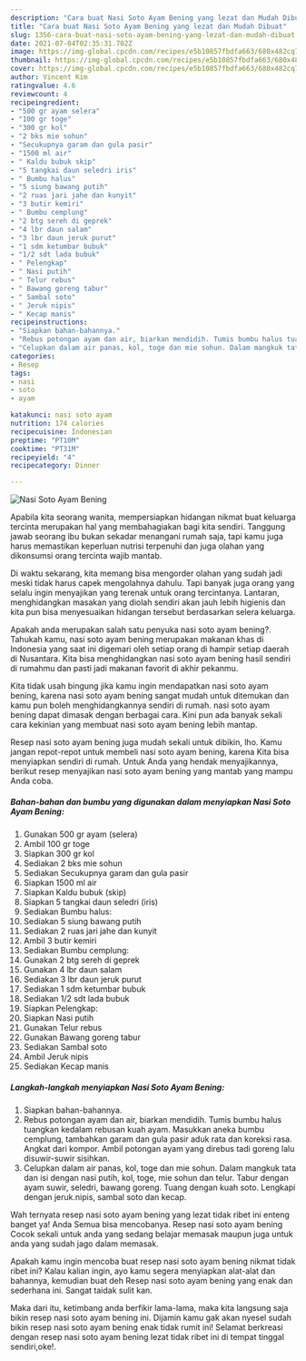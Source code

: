 ```yaml
---
description: "Cara buat Nasi Soto Ayam Bening yang lezat dan Mudah Dibuat"
title: "Cara buat Nasi Soto Ayam Bening yang lezat dan Mudah Dibuat"
slug: 1356-cara-buat-nasi-soto-ayam-bening-yang-lezat-dan-mudah-dibuat
date: 2021-07-04T02:35:31.702Z
image: https://img-global.cpcdn.com/recipes/e5b10857fbdfa663/680x482cq70/nasi-soto-ayam-bening-foto-resep-utama.jpg
thumbnail: https://img-global.cpcdn.com/recipes/e5b10857fbdfa663/680x482cq70/nasi-soto-ayam-bening-foto-resep-utama.jpg
cover: https://img-global.cpcdn.com/recipes/e5b10857fbdfa663/680x482cq70/nasi-soto-ayam-bening-foto-resep-utama.jpg
author: Vincent Kim
ratingvalue: 4.6
reviewcount: 4
recipeingredient:
- "500 gr ayam selera"
- "100 gr toge"
- "300 gr kol"
- "2 bks mie sohun"
- "Secukupnya garam dan gula pasir"
- "1500 ml air"
- " Kaldu bubuk skip"
- "5 tangkai daun seledri iris"
- " Bumbu halus"
- "5 siung bawang putih"
- "2 ruas jari jahe dan kunyit"
- "3 butir kemiri"
- " Bumbu cemplung"
- "2 btg sereh di geprek"
- "4 lbr daun salam"
- "3 lbr daun jeruk purut"
- "1 sdm ketumbar bubuk"
- "1/2 sdt lada bubuk"
- " Pelengkap"
- " Nasi putih"
- " Telur rebus"
- " Bawang goreng tabur"
- " Sambal soto"
- " Jeruk nipis"
- " Kecap manis"
recipeinstructions:
- "Siapkan bahan-bahannya."
- "Rebus potongan ayam dan air, biarkan mendidih. Tumis bumbu halus tuangkan kedalam rebusan kuah ayam. Masukkan aneka bumbu cemplung, tambahkan garam dan gula pasir aduk rata dan koreksi rasa. Angkat dari kompor. Ambil potongan ayam yang direbus tadi goreng lalu disuwir-suwir sisihkan."
- "Celupkan dalam air panas, kol, toge dan mie sohun. Dalam mangkuk tata dan isi dengan nasi putih, kol, toge, mie sohun dan telur. Tabur dengan ayam suwir, seledri, bawang goreng. Tuang dengan kuah soto. Lengkapi dengan jeruk.nipis, sambal soto dan kecap."
categories:
- Resep
tags:
- nasi
- soto
- ayam

katakunci: nasi soto ayam 
nutrition: 174 calories
recipecuisine: Indonesian
preptime: "PT10M"
cooktime: "PT31M"
recipeyield: "4"
recipecategory: Dinner

---
```



![Nasi Soto Ayam Bening](https://img-global.cpcdn.com/recipes/e5b10857fbdfa663/680x482cq70/nasi-soto-ayam-bening-foto-resep-utama.jpg)

Apabila kita seorang wanita, mempersiapkan hidangan nikmat buat keluarga tercinta merupakan hal yang membahagiakan bagi kita sendiri. Tanggung jawab seorang ibu bukan sekadar menangani rumah saja, tapi kamu juga harus memastikan keperluan nutrisi terpenuhi dan juga olahan yang dikonsumsi orang tercinta wajib mantab.

Di waktu  sekarang, kita memang bisa mengorder olahan yang sudah jadi meski tidak harus capek mengolahnya dahulu. Tapi banyak juga orang yang selalu ingin menyajikan yang terenak untuk orang tercintanya. Lantaran, menghidangkan masakan yang diolah sendiri akan jauh lebih higienis dan kita pun bisa menyesuaikan hidangan tersebut berdasarkan selera keluarga. 



Apakah anda merupakan salah satu penyuka nasi soto ayam bening?. Tahukah kamu, nasi soto ayam bening merupakan makanan khas di Indonesia yang saat ini digemari oleh setiap orang di hampir setiap daerah di Nusantara. Kita bisa menghidangkan nasi soto ayam bening hasil sendiri di rumahmu dan pasti jadi makanan favorit di akhir pekanmu.

Kita tidak usah bingung jika kamu ingin mendapatkan nasi soto ayam bening, karena nasi soto ayam bening sangat mudah untuk ditemukan dan kamu pun boleh menghidangkannya sendiri di rumah. nasi soto ayam bening dapat dimasak dengan berbagai cara. Kini pun ada banyak sekali cara kekinian yang membuat nasi soto ayam bening lebih mantap.

Resep nasi soto ayam bening juga mudah sekali untuk dibikin, lho. Kamu jangan repot-repot untuk membeli nasi soto ayam bening, karena Kita bisa menyiapkan sendiri di rumah. Untuk Anda yang hendak menyajikannya, berikut resep menyajikan nasi soto ayam bening yang mantab yang mampu Anda coba.

<!--inarticleads1-->

##### Bahan-bahan dan bumbu yang digunakan dalam menyiapkan Nasi Soto Ayam Bening:

1. Gunakan 500 gr ayam (selera)
1. Ambil 100 gr toge
1. Siapkan 300 gr kol
1. Sediakan 2 bks mie sohun
1. Sediakan Secukupnya garam dan gula pasir
1. Siapkan 1500 ml air
1. Siapkan  Kaldu bubuk (skip)
1. Siapkan 5 tangkai daun seledri (iris)
1. Sediakan  Bumbu halus:
1. Sediakan 5 siung bawang putih
1. Sediakan 2 ruas jari jahe dan kunyit
1. Ambil 3 butir kemiri
1. Sediakan  Bumbu cemplung:
1. Gunakan 2 btg sereh di geprek
1. Gunakan 4 lbr daun salam
1. Sediakan 3 lbr daun jeruk purut
1. Sediakan 1 sdm ketumbar bubuk
1. Sediakan 1/2 sdt lada bubuk
1. Siapkan  Pelengkap:
1. Siapkan  Nasi putih
1. Gunakan  Telur rebus
1. Gunakan  Bawang goreng tabur
1. Sediakan  Sambal soto
1. Ambil  Jeruk nipis
1. Sediakan  Kecap manis




<!--inarticleads2-->

##### Langkah-langkah menyiapkan Nasi Soto Ayam Bening:

1. Siapkan bahan-bahannya.
1. Rebus potongan ayam dan air, biarkan mendidih. Tumis bumbu halus tuangkan kedalam rebusan kuah ayam. Masukkan aneka bumbu cemplung, tambahkan garam dan gula pasir aduk rata dan koreksi rasa. Angkat dari kompor. Ambil potongan ayam yang direbus tadi goreng lalu disuwir-suwir sisihkan.
1. Celupkan dalam air panas, kol, toge dan mie sohun. Dalam mangkuk tata dan isi dengan nasi putih, kol, toge, mie sohun dan telur. Tabur dengan ayam suwir, seledri, bawang goreng. Tuang dengan kuah soto. Lengkapi dengan jeruk.nipis, sambal soto dan kecap.




Wah ternyata resep nasi soto ayam bening yang lezat tidak ribet ini enteng banget ya! Anda Semua bisa mencobanya. Resep nasi soto ayam bening Cocok sekali untuk anda yang sedang belajar memasak maupun juga untuk anda yang sudah jago dalam memasak.

Apakah kamu ingin mencoba buat resep nasi soto ayam bening nikmat tidak ribet ini? Kalau kalian ingin, ayo kamu segera menyiapkan alat-alat dan bahannya, kemudian buat deh Resep nasi soto ayam bening yang enak dan sederhana ini. Sangat taidak sulit kan. 

Maka dari itu, ketimbang anda berfikir lama-lama, maka kita langsung saja bikin resep nasi soto ayam bening ini. Dijamin kamu gak akan nyesel sudah bikin resep nasi soto ayam bening enak tidak rumit ini! Selamat berkreasi dengan resep nasi soto ayam bening lezat tidak ribet ini di tempat tinggal sendiri,oke!.

